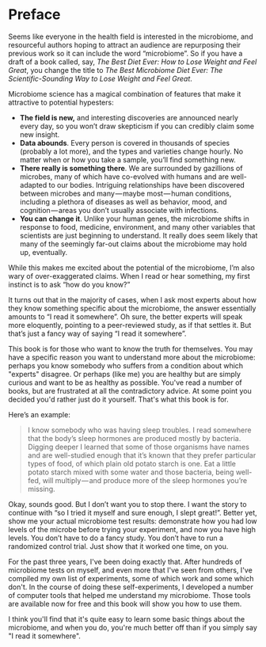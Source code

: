 Preface
===============

Seems like everyone in the health field is interested in the microbiome, and resourceful authors hoping to attract an audience are repurposing their previous work so it can include the word “microbiome”. So if you have a draft of a book called, say, *The Best Diet Ever: How to Lose Weight and Feel Great*, you change the title to *The Best Microbiome Diet Ever: The Scientific-Sounding Way to Lose Weight and Feel Great*.

Microbiome science has a magical combination of features that make it attractive to potential hypesters:

* **The field is new,** and interesting discoveries are announced nearly every day, so you won’t draw skepticism if you can credibly claim some new insight.
* **Data abounds**. Every person is covered in thousands of species (probably a lot more), and the types and varieties change hourly. No matter when or how you take a sample, you’ll find something new.
* **There really is something there**. We are surrounded by gazillions of microbes, many of which have co-evolved with humans and are well-adapted to our bodies. Intriguing relationships have been discovered between microbes and many — maybe most — human conditions, including a plethora of diseases as well as behavior, mood, and cognition — areas you don’t usually associate with infections.
* **You can change it**. Unlike your human genes, the microbiome shifts in response to food, medicine, environment, and many other variables that scientists are just beginning to understand. It really does seem likely that many of the seemingly far-out claims about the microbiome may hold up, eventually.

While this makes me excited about the potential of the microbiome, I’m also wary of over-exaggerated claims. When I read or hear something, my first instinct is to ask “how do you know?”

It turns out that in the majority of cases, when I ask most experts about how they know something specific about the microbiome, the answer essentially amounts to “I read it somewhere”. Oh sure, the better experts will speak more eloquently, pointing to a peer-reviewed study, as if that settles it. But that’s just a fancy way of saying “I read it somewhere”.

This book is for those who want to know the truth for themselves. You may have a specific reason you want to understand more about the microbiome: perhaps you know somebody who suffers from a condition about which "experts" disagree. Or perhaps (like me) you are healthy but are simply curious and want to be as healthy as possible. You've read a number of books, but are frustrated at all the contradictory advice. At some point you decided you'd rather just do it yourself. That's what this book is for.

Here’s an example:

> I know somebody who was having sleep troubles. I read somewhere that the body’s sleep hormones are produced mostly by bacteria. Digging deeper I learned that some of those organisms have names and are well-studied enough that it’s known that they prefer particular types of food, of which plain old potato starch is one. Eat a little potato starch mixed with some water and those bacteria, being well-fed, will multiply — and produce more of the sleep hormones you’re missing.

Okay, sounds good. But I don’t want you to stop there. I want the story to continue with “so I tried it myself and sure enough, I slept great!”.
Better yet, show me your actual microbiome test results: demonstrate how you had low levels of the microbe before trying your experiment, and now you have high levels. You don’t have to do a fancy study. You don’t have to run a randomized control trial. Just show that it worked one time, on you.

For the past three years, I've been doing exactly that. After hundreds of microbiome tests on myself, and even more that I've seen from others, I've compiled my own list of experiments, some of which work and some which don't. In the course of doing these self-experiments, I developed a number of computer tools that helped me understand my microbiome.  Those tools are available now for free and this book will show you how to use them.

I think you'll find that it's quite easy to learn some basic things about the microbiome, and when you do, you're much better off than if you simply say "I read it somewhere".

